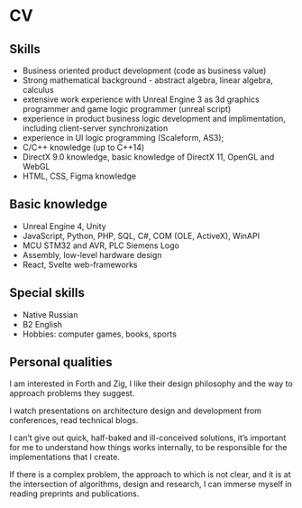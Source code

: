 # CV

## Skills

- Business oriented product development (code as business value)
- Strong mathematical background - abstract algebra, linear algebra, calculus
- extensive work experience with Unreal Engine 3 as 3d graphics programmer and game logic programmer (unreal script)
- experience in product business logic development and implimentation, including client-server synchronization
- experience in UI logic programming (Scaleform, AS3);
- С/С++ knowledge (up to С++14)
- DirectX 9.0 knowledge, basic knowledge of DirectX 11, OpenGL and WebGL
- HTML, CSS, Figma knowledge

## Basic knowledge

- Unreal Engine 4, Unity
- JavaScript, Python, PHP, SQL, C#, COM (OLE, ActiveX), WinAPI
- MCU STM32 and AVR, PLC Siemens Logo
- Assembly, low-level hardware design
- React, Svelte web-frameworks

## Special skills

- Native Russian
- B2 English
- Hobbies: computer games, books, sports

## Personal qualities

I am interested in Forth and Zig, I like their design philosophy and the way to approach problems they suggest.

I watch presentations on architecture design and development from conferences, read technical blogs.

I can’t give out quick, half-baked and ill-conceived solutions, it’s important for me to understand how things works internally, to be responsible for the implementations that I create.

If there is a complex problem, the approach to which is not clear, and it is at the intersection of algorithms, design and research, I can immerse myself in reading preprints and publications.
